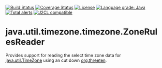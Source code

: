 [![Build Status](https://travis-ci.com/mP1/j2cl-java-util-timezone-ZoneRulesReader.svg?branch=master)](https://travis-ci.com/mP1/j2cl-java-util-timezone-ZoneRulesReader.svg?branch=master)
[![Coverage Status](https://coveralls.io/repos/github/mP1/j2cl-java-util-timezone-ZoneRulesReader/badge.svg?branch=master)](https://coveralls.io/github/mP1/j2cl-java-util-timezone-ZoneRulesReader?branch=master)
[![License](https://img.shields.io/badge/License-Apache%202.0-blue.svg)](https://opensource.org/licenses/Apache-2.0)
[![Language grade: Java](https://img.shields.io/lgtm/grade/java/g/mP1/j2cl-java-util-timezone-ZoneRulesReader.svg?logo=lgtm&logoWidth=18)](https://lgtm.com/projects/g/mP1/j2cl-java-util-timezone-ZoneRulesReader/context:java)
[![Total alerts](https://img.shields.io/lgtm/alerts/g/mP1/j2cl-java-util-timezone-ZoneRulesReader.svg?logo=lgtm&logoWidth=18)](https://lgtm.com/projects/g/mP1/j2cl-java-util-timezone-ZoneRulesReader/alerts/)
[![J2CL compatible](https://img.shields.io/badge/J2CL-compatible-brightgreen.svg)](https://github.com/mP1/j2cl-central)



# java.util.timezone.timezone.ZoneRulesReader

Provides support for reading the select time zone data for [java.util.TimeZone](https://github.com/mP1/j2cl-java-util-TimeZone) using an cut down [org.threeten](https://github.com/ThreeTen/threetenbp).



